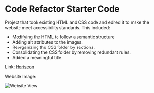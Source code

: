 # Code Refactor Starter Code

Project that took existing HTML and CSS code and edited it to make the website meet accessibility standards. This included:
* Modifying the HTML to follow a semantic structure.
* Adding alt attributes to the images.
* Reorganizing the CSS folder by sections.
* Consolidating the CSS folder by removing redundant rules.
* Added a meaningful title.

Link: [Horiseon](https://patrickleihong.github.io/Challenge-1/)

Website Image: 

![Website View](/assets/images/01-html-css-git-homework-demo.png)